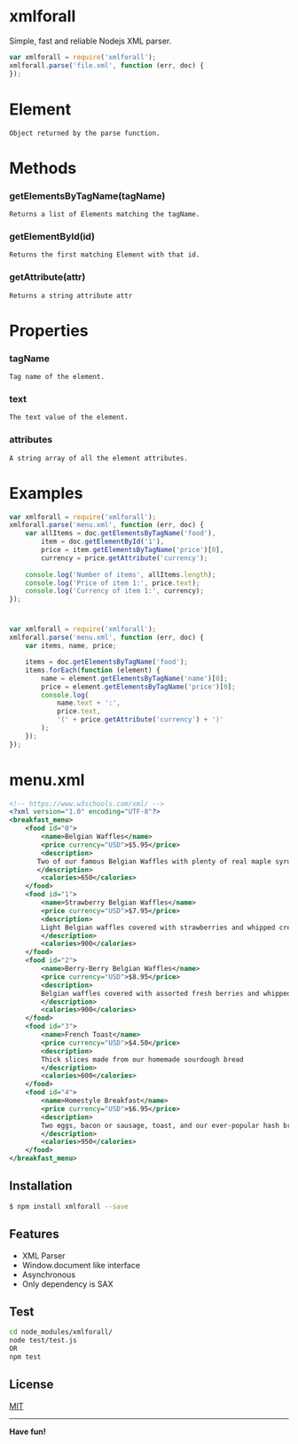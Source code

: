 # xmlforall
Simple, fast and reliable Nodejs XML parser.
```js
var xmlforall = require('xmlforall');
xmlforall.parse('file.xml', function (err, doc) {
});
```

# Element
    Object returned by the parse function.
# Methods
### getElementsByTagName(tagName)
    Returns a list of Elements matching the tagName.
### getElementById(id)
    Returns the first matching Element with that id.
### getAttribute(attr)
    Returns a string attribute attr

# Properties
### tagName
    Tag name of the element.
### text
    The text value of the element.
### attributes
    A string array of all the element attributes.


# Examples
```js
var xmlforall = require('xmlforall');
xmlforall.parse('menu.xml', function (err, doc) {
    var allItems = doc.getElementsByTagName('food'),
        item = doc.getElementById('1'),
        price = item.getElementsByTagName('price')[0],
        currency = price.getAttribute('currency');
        
    console.log('Number of items', allItems.length);
    console.log('Price of item 1:', price.text);
    console.log('Currency of item 1:', currency);
});
```
#

```js
var xmlforall = require('xmlforall');
xmlforall.parse('menu.xml', function (err, doc) {
    var items, name, price;

    items = doc.getElementsByTagName('food');
    items.forEach(function (element) {
        name = element.getElementsByTagName('name')[0];
        price = element.getElementsByTagName('price')[0];
        console.log(
            name.text + ':',
            price.text,
            '(' + price.getAttribute('currency') + ')'
        );
    });
});
```
# menu.xml

```xml
<!-- https://www.w3schools.com/xml/ -->
<?xml version="1.0" encoding="UTF-8"?>
<breakfast_menu>
    <food id="0">
        <name>Belgian Waffles</name>
        <price currency="USD">$5.95</price>
        <description>
       Two of our famous Belgian Waffles with plenty of real maple syrup
       </description>
        <calories>650</calories>
    </food>
    <food id="1">
        <name>Strawberry Belgian Waffles</name>
        <price currency="USD">$7.95</price>
        <description>
        Light Belgian waffles covered with strawberries and whipped cream
        </description>
        <calories>900</calories>
    </food>
    <food id="2">
        <name>Berry-Berry Belgian Waffles</name>
        <price currency="USD">$8.95</price>
        <description>
        Belgian waffles covered with assorted fresh berries and whipped cream
        </description>
        <calories>900</calories>
    </food>
    <food id="3">
        <name>French Toast</name>
        <price currency="USD">$4.50</price>
        <description>
        Thick slices made from our homemade sourdough bread
        </description>
        <calories>600</calories>
    </food>
    <food id="4">
        <name>Homestyle Breakfast</name>
        <price currency="USD">$6.95</price>
        <description>
        Two eggs, bacon or sausage, toast, and our ever-popular hash browns
        </description>
        <calories>950</calories>
    </food>
</breakfast_menu>
```
## Installation
```bash
$ npm install xmlforall --save
```

## Features
- XML Parser
- Window.document like interface 
- Asynchronous 
- Only dependency is SAX

## Test
```bash
cd node_modules/xmlforall/
node test/test.js
OR
npm test
```

## License

[MIT](LICENSE)

----


**Have fun!**


   [dill]: <https://github.com/joemccann/dillinger>
   [git-repo-url]: <https://github.com/joemccann/dillinger.git>
   [john gruber]: <http://daringfireball.net>
   [@thomasfuchs]: <http://twitter.com/thomasfuchs>
   [df1]: <http://daringfireball.net/projects/markdown/>
   [markdown-it]: <https://github.com/markdown-it/markdown-it>
   [Ace Editor]: <http://ace.ajax.org>
   [node.js]: <http://nodejs.org>
   [Twitter Bootstrap]: <http://twitter.github.com/bootstrap/>
   [keymaster.js]: <https://github.com/madrobby/keymaster>
   [jQuery]: <http://jquery.com>
   [@tjholowaychuk]: <http://twitter.com/tjholowaychuk>
   [express]: <http://expressjs.com>
   [AngularJS]: <http://angularjs.org>
   [Gulp]: <http://gulpjs.com>
   [ws]: <https://github.com/websockets/ws> 
   [PlDb]: <https://github.com/joemccann/dillinger/tree/master/plugins/dropbox/README.md>
   [PlGh]:  <https://github.com/joemccann/dillinger/tree/master/plugins/github/README.md>
   [PlGd]: <https://github.com/joemccann/dillinger/tree/master/plugins/googledrive/README.md>
   [PlOd]: <https://github.com/joemccann/dillinger/tree/master/plugins/onedrive/README.md>
